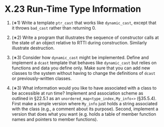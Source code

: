 # X.23 Run-Time Type Information

1. (∗1) Write a template `ptr_cast` that works like `dynamic_cast`, except that it throws `bad_cast` rather than returning 0.

2. (∗2) Write a program that illustrates the sequence of constructor calls at the state of an object relative to RTTI during construction. Similarly illustrate destruction.

3. (∗3) Consider how `dynamic_cast` might be implemented. Define and implement a `dcast` template that behaves like `dynamic_cast` but relies on functions and data you define only. Make sure that you can add new classes to the system without having to change the definitions of `dcast` or previously-written classes.

4. (∗3) What information would you like to have associated with a class to be accessible at run time? Implement and association scheme as outlined in §22.5.1 as an `unordered_map<type_index,My_info∗>` (§35.5.4). First make a simple version where `My_info` just holds a string associated with the class (e.g., a comment about its purpose). Second, implement a version that does what you want (e.g. holds a table of member function names and pointers to member functions).